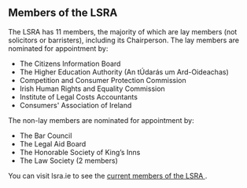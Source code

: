 ##  Members of the LSRA

The LSRA has 11 members, the majority of which are lay members (not solicitors
or barristers), including its Chairperson. The lay members are nominated for
appointment by:

  * The Citizens Information Board 
  * The Higher Education Authority (An tÚdarás um Ard-Oideachas) 
  * Competition and Consumer Protection Commission 
  * Irish Human Rights and Equality Commission 
  * Institute of Legal Costs Accountants 
  * Consumers' Association of Ireland 

The non-lay members are nominated for appointment by:

  * The Bar Council 
  * The Legal Aid Board 
  * The Honorable Society of King’s Inns 
  * The Law Society (2 members) 

You can visit lsra.ie to see the [ current members of the LSRA
](https://www.lsra.ie/about-us/authority-members/) .
